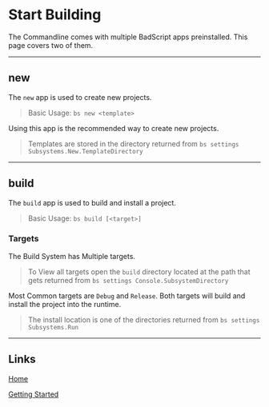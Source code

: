 # Start Building

The Commandline comes with multiple BadScript apps preinstalled.
This page covers two of them.

___

## new

The `new` app is used to create new projects.

> Basic Usage: `bs new <template>`

Using this app is the recommended way to create new projects.

> Templates are stored in the directory returned from `bs settings Subsystems.New.TemplateDirectory`

___

## build

The `build` app is used to build and install a project.

> Basic Usage: `bs build [<target>]`

### Targets

The Build System has Multiple targets.

> To View all targets open the `build` directory located at the path that gets returned from `bs settings Console.SubsystemDirectory`

Most Common targets are `Debug` and `Release`.
Both targets will build and install the project into the runtime.

> The install location is one of the directories returned from `bs settings Subsystems.Run`

___

## Links

[Home](../Readme.md)

[Getting Started](../GettingStarted.md)